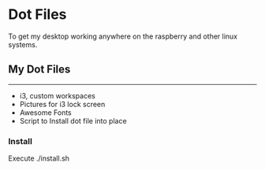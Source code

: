 # Dot Files 
To get my desktop working anywhere on the raspberry and other linux systems.

## My Dot Files
--------------
* i3, custom workspaces
* Pictures for i3 lock screen
* Awesome Fonts
* Script to Install dot file into place


### Install

Execute ./install.sh

